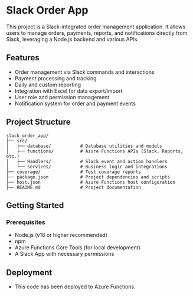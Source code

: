 # Slack Order App

This project is a Slack-integrated order management application. It allows users to manage orders, payments, reports, and notifications directly from Slack, leveraging a Node.js backend and various APIs.

## Features

- Order management via Slack commands and interactions
- Payment processing and tracking
- Daily and custom reporting
- Integration with Excel for data export/import
- User role and permission management
- Notification system for order and payment events

## Project Structure

```
slack_order_app/
├── src/
│   ├── database/           # Database utilities and models
│   ├── functions/          # Azure Functions APIs (Slack, Reports, etc.)
│   ├── Handlers/           # Slack event and action handlers
│   └── services/           # Business logic and integrations
├── coverage/               # Test coverage reports
├── package.json            # Project dependencies and scripts
├── host.json               # Azure Functions host configuration
├── README.md               # Project documentation
```

## Getting Started

### Prerequisites

- Node.js (v16 or higher recommended)
- npm
- Azure Functions Core Tools (for local development)
- A Slack App with necessary permissions

## Deployment

- This code has been deployed to Azure Functions.


